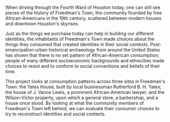 When driving through the Fourth Ward of Houston today, one can still see pieces of the history of Freedman's Town, the community founded by free African-Americans in the 19th century, scattered between modern houses and downtown Houston's skyrises. 

Just as the things we purchase today can help in building our different identities, the inhabitants of Freedman's Town made choices about the things they consumed that created identities in their social contexts. Post-emancipation urban historical archaeology from around the United States has shown that there is no set pattern of African-American consumption; people of many different socioeconomic backgrounds and ethnicities made choices to resist and to conform to social conventions and beliefs of their time.

This project looks at consumption patterns across three sites in Freedman's Town: the Yates House, built by local businessman Rutherford B. H. Yates; the house of J. Vance Lewis, a prominent African-American lawyer; and the Wilson-Victor property, upon which a general store, a barbershop, and a house once stood. By looking at what the community members of Freedman's Town left behind, we can evaluate their consumer choices to try to reconstruct identities and social contexts. 
